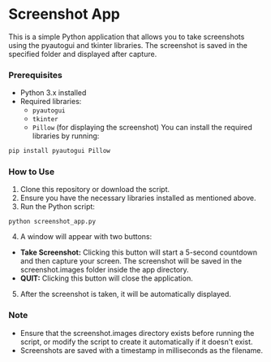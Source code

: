 # Screenshot App
This is a simple Python application that allows you to take screenshots using the pyautogui and tkinter libraries. The screenshot is saved in the specified folder and displayed after capture.

### Prerequisites
- Python 3.x installed
- Required libraries:
    - `pyautogui`
    - `tkinter`
    - `Pillow` (for displaying the screenshot)
You can install the required libraries by running:

```sh
pip install pyautogui Pillow
```
### How to Use
1. Clone this repository or download the script.
2. Ensure you have the necessary libraries installed as mentioned above.
3. Run the Python script:
```
python screenshot_app.py
```
4. A window will appear with two buttons:
- **Take Screenshot:** Clicking this button will start a 5-second countdown and then capture your screen. The screenshot will be saved in the screenshot.images folder inside the app directory.
- **QUIT:** Clicking this button will close the application.
5. After the screenshot is taken, it will be automatically displayed.

### Note
- Ensure that the screenshot.images directory exists before running the script, or modify the script to create it automatically if it doesn't exist.
- Screenshots are saved with a timestamp in milliseconds as the filename.